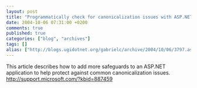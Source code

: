 ```yaml
---
layout: post
title: "Programmatically check for canonicalization issues with ASP.NET KB887459"
date: 2004-10-06 07:31:00 +0200
comments: true
published: true
categories: ["blog", "archives"]
tags: []
alias: ["http://blogs.ugidotnet.org/gabrielc/archive/2004/10/06/3797.aspx"]
---
```


<!-- more -->

<div xmlns="http://www.w3.org/1999/xhtml">This article describes how to add more safeguards to an ASP.NET application to help protect against common canonicalization issues.</div>
<div xmlns="http://www.w3.org/1999/xhtml"><a href="http://support.microsoft.com/?kbid=887459">http://support.microsoft.com/?kbid=887459</a></div>
<div xmlns="http://www.w3.org/1999/xhtml"> </div>
<div xmlns="http://www.w3.org/1999/xhtml"> </div>
